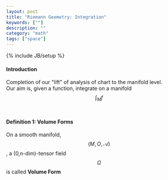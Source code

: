 ```yaml
---
layout: post
title: "Riemann Geometry: Integration"
keywords: [""]
description: ""
category: "math"
tags: ["space"]
---
```

{% include JB/setup %}

#### Introduction
Completion of our "lift" of analysis of chart to the manifold level. <br />
Our aim is, given a function, integrate on a manifold $$\int_{M}f$$ <br />



#### Definition 1: Volume Forms
On a smooth manifold,$$(M,O,\mathscr{A})$$, a (0,n-dim)-tensor field $$\Omega$$ is called **Volume Form**






